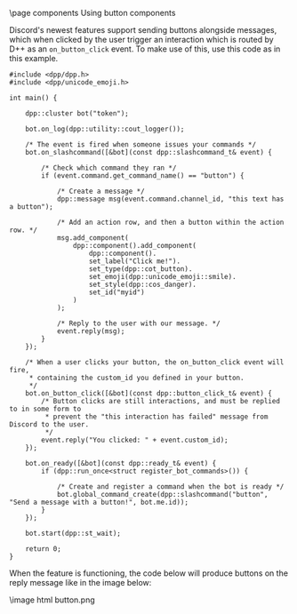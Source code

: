 \page components Using button components

Discord's newest features support sending buttons alongside messages, which when clicked by the user trigger an interaction which is routed by
D++ as an `on_button_click` event. To make use of this, use this code as in this example.

~~~~~~~~~~~~~~~~~~~~~~~~~~~~~~~~~~~~~~~~~~~~~~~~~~~~{.cpp}
#include <dpp/dpp.h>
#include <dpp/unicode_emoji.h>

int main() {

	dpp::cluster bot("token");

	bot.on_log(dpp::utility::cout_logger());

	/* The event is fired when someone issues your commands */
	bot.on_slashcommand([&bot](const dpp::slashcommand_t& event) {
		
		/* Check which command they ran */
		if (event.command.get_command_name() == "button") {

			/* Create a message */
			dpp::message msg(event.command.channel_id, "this text has a button");
			
			/* Add an action row, and then a button within the action row. */
			msg.add_component(
				dpp::component().add_component(
					dpp::component().
					set_label("Click me!").
					set_type(dpp::cot_button).
					set_emoji(dpp::unicode_emoji::smile).
					set_style(dpp::cos_danger).
					set_id("myid")
				)
			);

			/* Reply to the user with our message. */
			event.reply(msg);
		}
	});

	/* When a user clicks your button, the on_button_click event will fire,
	 * containing the custom_id you defined in your button.
	 */
	bot.on_button_click([&bot](const dpp::button_click_t& event) {
		/* Button clicks are still interactions, and must be replied to in some form to
		 * prevent the "this interaction has failed" message from Discord to the user.
 		 */
		event.reply("You clicked: " + event.custom_id);
	});

	bot.on_ready([&bot](const dpp::ready_t& event) {
        if (dpp::run_once<struct register_bot_commands>()) {

            /* Create and register a command when the bot is ready */
            bot.global_command_create(dpp::slashcommand("button", "Send a message with a button!", bot.me.id));
        }
    });

	bot.start(dpp::st_wait);

	return 0;
}
~~~~~~~~~~~~~~~~~~~~~~~~~~~~~~~~~~~~~~~~~~~~~~~~~~~~

When the feature is functioning, the code below will produce buttons on the reply message like in the image below:

\image html button.png

